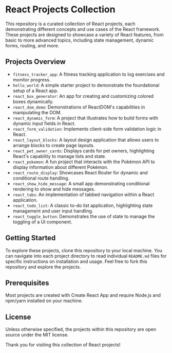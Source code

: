 # React Projects Collection

This repository is a curated collection of React projects, each demonstrating different concepts and use cases of the React framework. These projects are designed to showcase a variety of React features, from basic to more advanced topics, including state management, dynamic forms, routing, and more.

## Projects Overview

- `fitness_tracker_app`: A fitness tracking application to log exercises and monitor progress.
- `hello_world`: A simple starter project to demonstrate the foundational setup of a React app.
- `react_box_generator`: An app for creating and customizing colored boxes dynamically.
- `react_dom_demo`: Demonstrations of ReactDOM's capabilities in manipulating the DOM.
- `react_dynamic_form`: A project that illustrates how to build forms with dynamic input fields in React.
- `react_form_validation`: Implements client-side form validation logic in React.
- `react_layout_blocks`: A layout design application that allows users to arrange blocks to create page layouts.
- `react_pet_owner_cards`: Displays cards for pet owners, highlighting React's capability to manage lists and state.
- `react_pokemon`: A fun project that interacts with the Pokémon API to display information about different Pokémon.
- `react_route_display`: Showcases React Router for dynamic and conditional route handling.
- `react_show_hide_message`: A small app demonstrating conditional rendering to show and hide messages.
- `react_tabs`: An implementation of tabbed navigation within a React application.
- `react_todo_list`: A classic to-do list application, highlighting state management and user input handling.
- `react_toggle_button`: Demonstrates the use of state to manage the toggling of a UI component.

## Getting Started

To explore these projects, clone this repository to your local machine. You can navigate into each project directory to read individual `README.md` files for specific instructions on installation and usage. Feel free to fork this repository and  explore the projects.

## Prerequisites

Most projects are created with Create React App and require Node.js and npm/yarn installed on your machine.

## License

Unless otherwise specified, the projects within this repository are open source under the MIT license.

Thank you for visiting this collection of React projects!
